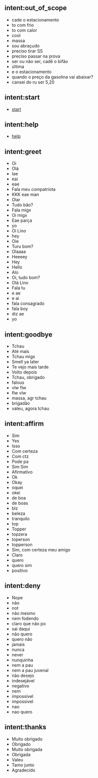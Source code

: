 ## intent:out_of_scope
- cade o estacionamento
- to com frio
- to com calor
- cool
- massa
- sou abraçudo
- preciso tirar SS
- preciso passar na prova
- ser ou não ser, cadê o bifão
- última
- e o estacionamento
- quando o preço da gasolina vai abaixar?
- cansei do ru ser 5,20

## intent:start
- [start](command)

## intent:help
- [help](command)

## intent:greet
- Oi
- Olá
- Iae
- eai
- eae
- Fala meu compatriota
- KKK eae man
- Olar
- Tudo bão?
- Fala migx
- Oi migx
- Eae parça
- yo
- Oi Lino
- hey
- Oie
- Turu bom?
- Olaaaa
- Heeeey
- Hey
- Hello
- Alo
- Oi, tudo bom?
- Olá Lino
- Fala tu
- e ae
- e ai
- fala consagrado
- fala boy
- diz ae
- yo

## intent:goodbye
- Tchau
- Até mais
- Tchau migx
- Smell ya later
- Te vejo mais tarde
- Volto depois
- Tchau, obrigado
- falous
- vlw flw
- flw vlw
- massa, agr tchau
- brigadão
- valeu, agora tchau

## intent:affirm
- Sim
- Yes
- Isso
- Com certeza
- Com ctz
- Pode pa
- Sim Sim
- Afirmativo
- Ok
- Okay
- oquei
- okei
- de boa
- de boas
- blz
- beleza
- tranquilo
- top
- Topper
- topzera
- toperson
- topperson
- Sim, com certeza meu amigo
- Claro
- quero
- quero sim
- positivo

## intent:deny
- Nope
- não
- not
- não mesmo
- nem fodendo
- claro que não po
- sai daqui
- não quero
- quero não
- jamais
- nunca
- never
- nunquinha
- nem a pau
- nem a pau juvenal
- não desejo
- indesejável
- negativo
- nem
- impossível
- impossivel
- nao
- nao quero

## intent:thanks
- Muito obrigado
- Obrigado
- Muito obrigada
- Obrigada
- Valeu
- Tamo junto
- Agradecido
